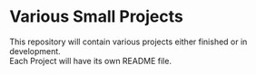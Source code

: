# Various Small Projects  
This repository will contain various projects either finished or in development.  
Each Project will have its own README file.  
